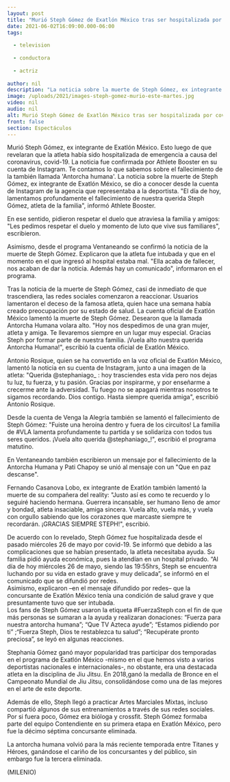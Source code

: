 ```yaml
---
layout: post
title: "Murió Steph Gómez de Exatlón México tras ser hospitalizada por covid-19"
date: 2021-06-02T16:09:00.000-06:00
tags:
  
  - television
  
  - conductora
  
  - actriz
  
author: nil
description: "La noticia sobre la muerte de Steph Gómez, ex integrante de Exatlón México, se informó desde Instagram por la cuenta de Athlete Booster. Te contamos lo que sabemos. "
image: /uploads/2021/images-steph-gomez-murio-este-martes.jpg
video: nil
audio: nil
alt: Murió Steph Gómez de Exatlón México tras ser hospitalizada por covid-19
front: false
section: Espectáculos
---
```


Murió Steph Gómez, ex integrante de Exatlón México. Esto luego de que revelaran que la atleta había sido hospitalizada de emergencia a causa del coronavirus, covid-19. La noticia fue confirmada por Athlete Booster en su cuenta de Instagram. Te contamos lo que sabemos sobre el fallecimiento de la también llamada 'Antorcha humana'.  La noticia sobre la muerte de Steph Gómez, ex integrante de Exatlón México, se dio a conocer desde la cuenta de Instagram de la agencia que representaba a la deportista. "El día de hoy, lamentamos profundamente el fallecimiento de nuestra querida Steph Gómez, atleta de la familia", informó Athlete Booster. 

En ese sentido, pidieron respetar el duelo que atraviesa la familia y amigos:  "Les pedimos respetar el duelo y momento de luto que vive sus familiares", escribieron.

Asimismo, desde el programa Ventaneando se confirmó la noticia de la muerte de Steph Gómez. Explicaron que la atleta fue intubada y que en el momento en el que ingresó al hospital estaba mal. "Ella acaba de fallecer, nos acaban de dar la noticia. Además hay un comunicado", informaron en el programa.   

Tras la noticia de la muerte de Steph Gómez, casi de inmediato de que trascendiera, las redes sociales comenzaron a reaccionar. Usuarios lamentaron el deceso de la famosa atleta, quien hace una semana había creado preocupación por su estado de salud.  La cuenta oficial de Exatlón México lamentó la muerte de Steph Gómez. Desearon que la llamada Antorcha Humana volara alto.  "Hoy nos despedimos de una gran mujer, atleta y amiga. Te llevaremos siempre en un lugar muy especial. Gracias Steph por formar parte de nuestra familia. ¡Vuela alto nuestra querida Antorcha Humana!", escribió la cuenta oficial de Exatlón México.  

Antonio Rosique, quien se ha convertido en la voz oficial de Exatlón México, lamentó la noticia en su cuenta de Instagram, junto a una imagen de la atleta: "Querida @stephaniago_ : hoy trasciendes esta vida pero nos dejas tu luz, tu fuerza, y tu pasión. Gracias por inspirarme, y por enseñarme a crecerme ante la adversidad. Tu fuego no se apagará mientras nosotros te sigamos recordando. Dios contigo. Hasta siempre querida amiga", escribió Antonio Rosique.  

Desde la cuenta de Venga la Alegría también se lamentó el fallecimiento de Steph Gómez: "Fuiste una heroína dentro y fuera de los circuitos! La familia de #VLA lamenta profundamente tu partida y se solidariza con todos tus seres queridos. ¡Vuela alto querida @stephaniago_!", escribió el programa matutino.  

En Ventaneando también escribieron un mensaje por el fallecimiento de la Antorcha Humana y Pati Chapoy se unió al mensaje con un "Que en paz descanse". 

Fernando Casanova Lobo, ex integrante de Exatlón también lamentó la muerte de su compañera del reality: "Justo así es como te recuerdo y lo seguiré haciendo hermana. Guerrera incansable, ser humano lleno de amor y bondad, atleta insaciable, amiga sincera. Vuela alto, vuela más, y vuela con orgullo sabiendo que los corazones que marcaste siempre te recordarán. ¡GRACIAS SIEMPRE STEPH!", escribió.  

De acuerdo con lo revelado, Steph Gómez fue hospitalizada desde el pasado miércoles 26 de mayo por covid-19. Se informó que  debido a las  complicaciones que se habían presentado, la atleta necesitaba ayuda. Su familia pidió ayuda económica, pues la atendían en un hospital privado.  “Al día de hoy miércoles 26 de mayo, siendo las 19:55hrs, Steph se encuentra luchando por su vida en estado grave y muy delicada”, se informó en el comunicado que se difundió por redes.  
​Asimismo, explicaron –en el mensaje difundido por redes– que la concursante de Exatlón México tenía una condición de salud grave y que presuntamente tuvo que ser intubada.  
Los fans de Steph Gómez usaron la etiqueta #FuerzaSteph con el fin de que más personas se sumaran a la ayuda y realizaran donaciones:  “Fuerza para nuestra antorcha humana”; “Que TV Azteca ayude”; “Estamos pidiendo por ti” ;“Fuerza Steph, Dios te restablezca tu salud”; “Recupérate pronto preciosa”, se leyó en algunas reacciones. 

Stephania Gómez ganó mayor popularidad tras participar dos temporadas en el programa de Exatlón México -mismo en el que hemos visto a varios deportistas nacionales e internacionales-, no obstante, era una destacada atleta en la disciplina de Jiu Jitsu.  En 2018,ganó la medalla de Bronce en el Campeonato Mundial de Jiu Jitsu, consolidándose como una de las mejores en el arte de este deporte.  

Además de ello, Steph llegó a practicar Artes Marciales Mixtas, incluso compartió algunos de sus entrenamientos a través de sus redes sociales. Por si fuera poco, Gómez era bióloga y crossfit.  Steph Gómez formaba parte del equipo Contendiente en su primera etapa en Exatlón México, pero fue la décimo séptima concursante eliminada. 

La antorcha humana volvió para la más reciente temporada entre Titanes y Héroes, ganándose el cariño de los concursantes y del público, sin embargo fue la tercera eliminada.  

(MILENIO)